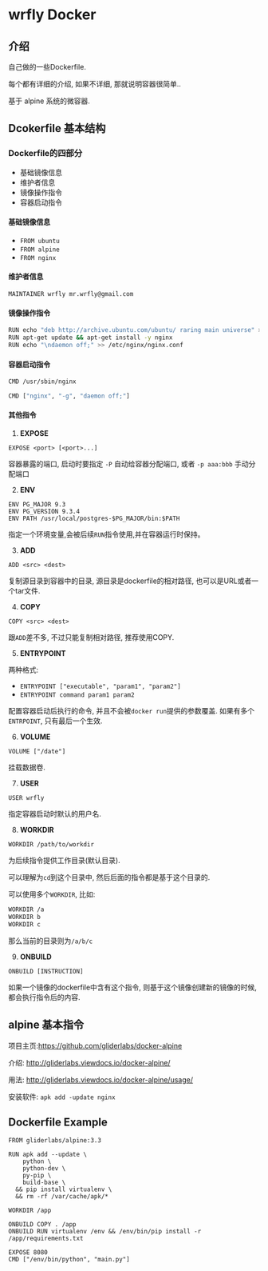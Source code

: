# wrfly Docker

## 介绍

自己做的一些Dockerfile.

每个都有详细的介绍, 如果不详细, 那就说明容器很简单..

基于 alpine 系统的微容器.

## Dcokerfile 基本结构

### Dockerfile的四部分

- 基础镜像信息
- 维护者信息
- 镜像操作指令
- 容器启动指令

#### 基础镜像信息

- `FROM ubuntu`
- `FROM alpine`
- `FROM nginx`

#### 维护者信息

`MAINTAINER wrfly mr.wrfly@gmail.com`

#### 镜像操作指令

```bash
RUN echo "deb http://archive.ubuntu.com/ubuntu/ raring main universe" >> /et
RUN apt-get update && apt-get install -y nginx
RUN echo "\ndaemon off;" >> /etc/nginx/nginx.conf
```

#### 容器启动指令

```bash
CMD /usr/sbin/nginx
```

```bash
CMD ["nginx", "-g", "daemon off;"]
```

#### 其他指令

1. **EXPOSE** 

`EXPOSE <port> [<port>...]`

容器暴露的端口, 启动时要指定 `-P` 自动给容器分配端口, 或者 `-p aaa:bbb` 手动分配端口

2. **ENV**

```
ENV PG_MAJOR 9.3
ENV PG_VERSION 9.3.4
ENV PATH /usr/local/postgres-$PG_MAJOR/bin:$PATH
```

指定一个环境变量,会被后续`RUN`指令使用,并在容器运行时保持。

3. **ADD**

`ADD <src> <dest>`

复制源目录到容器中的目录, 源目录是dockerfile的相对路径, 也可以是URL或者一个tar文件.

4. **COPY**

`COPY <src> <dest>`

跟`ADD`差不多, 不过只能复制相对路径, 推荐使用COPY.

5. **ENTRYPOINT**

两种格式:

- `ENTRYPOINT ["executable", "param1", "param2"]`
- `ENTRYPOINT command param1 param2`

配置容器启动后执行的命令, 并且不会被`docker run`提供的参数覆盖.
如果有多个`ENTRPOINT`, 只有最后一个生效.


6. **VOLUME**

`VOLUME ["/date"]`

挂载数据卷.

7. **USER**

`USER wrfly`

指定容器启动时默认的用户名.

8. **WORKDIR**

`WORKDIR /path/to/workdir`

为后续指令提供工作目录(默认目录).

可以理解为`cd`到这个目录中, 然后后面的指令都是基于这个目录的.

可以使用多个`WORKDIR`, 比如:

```bash
WORKDIR /a
WORKDIR b
WORKDIR c
```
那么当前的目录则为`/a/b/c`

9. **ONBUILD**

`ONBUILD [INSTRUCTION]`

如果一个镜像的dockerfile中含有这个指令, 则基于这个镜像创建新的镜像的时候,都会执行指令后的内容.

## alpine 基本指令

项目主页:<https://github.com/gliderlabs/docker-alpine>

介绍: <http://gliderlabs.viewdocs.io/docker-alpine/>

用法: <http://gliderlabs.viewdocs.io/docker-alpine/usage/>

安装软件: `apk add -update nginx`

## Dockerfile Example

```
FROM gliderlabs/alpine:3.3

RUN apk add --update \
    python \
    python-dev \
    py-pip \
    build-base \
  && pip install virtualenv \
  && rm -rf /var/cache/apk/*

WORKDIR /app

ONBUILD COPY . /app
ONBUILD RUN virtualenv /env && /env/bin/pip install -r /app/requirements.txt

EXPOSE 8080
CMD ["/env/bin/python", "main.py"]
```